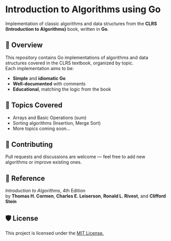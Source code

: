 # Introduction to Algorithms using Go

Implementation of classic algorithms and data structures from the **CLRS (Introduction to Algorithms)** book, written in **Go**.

## 📘 Overview
This repository contains Go implementations of algorithms and data structures covered in the CLRS textbook, organized by topic.  
Each implementation aims to be:
- **Simple** and **idiomatic Go**
- **Well-documented** with comments
- **Educational**, matching the logic from the book

## 🧠 Topics Covered
- Arrays and Basic Operations (sum)
- Sorting algorithms (Insertion, Merge Sort)
- More topics coming soon...

## 🧩 Contributing

Pull requests and discussions are welcome — feel free to add new algorithms or improve existing ones.

## 📖 Reference

<i>Introduction to Algorithms</i>, 4th Edition <br>
by **Thomas H. Cormen**, **Charles E. Leiserson**, **Ronald L. Rivest**, and **Clifford Stein**

## 🛡️ License
This project is licensed under the <a href="https://github.com/MohammadTaghipour/Algorithms-CLRS/blob/master/LICENSE.txt"> MIT License.</a>

